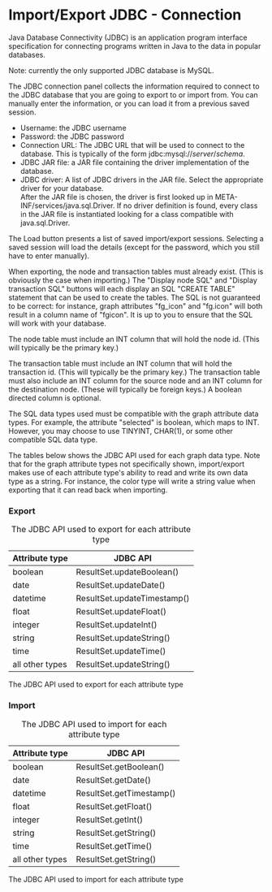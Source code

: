 # Import/Export JDBC - Connection

Java Database Connectivity (JDBC) is an application program interface
specification for connecting programs written in Java to the data in
popular databases.

Note: currently the only supported JDBC database is MySQL.

The JDBC connection panel collects the information required to connect
to the JDBC database that you are going to export to or import from. You
can manually enter the information, or you can load it from a previous
saved session.

-   Username: the JDBC username
-   Password: the JDBC password
-   Connection URL: The JDBC URL that will be used to connect to the
    database. This is typically of the form <span
    class="mono">jdbc:mysql://*server*/*schema*</span>.
-   JDBC JAR file: a JAR file containing the driver implementation of
    the database.
-   JDBC driver: A list of JDBC drivers in the JAR file. Select the
    appropriate driver for your database.  
    After the JAR file is chosen, the driver is first looked up in <span
    class="mono">META-INF/services/java.sql.Driver</span>. If no driver
    definition is found, every class in the JAR file is instantiated
    looking for a class compatible with <span
    class="mono">java.sql.Driver</span>.

The Load button presents a list of saved import/export sessions.
Selecting a saved session will load the details (except for the
password, which you still have to enter manually).

When exporting, the node and transaction tables must already exist.
(This is obviously the case when importing.) The "Display node SQL" and
"Display transaction SQL" buttons will each display an SQL "CREATE
TABLE" statement that can be used to create the tables. The SQL is not
guaranteed to be correct: for instance, graph attributes "fg\_icon" and
"fg.icon" will both result in a column name of "fgicon". It is up to you
to ensure that the SQL will work with your database.

The node table must include an INT column that will hold the node id.
(This will typically be the primary key.)

The transaction table must include an INT column that will hold the
transaction id. (This will typically be the primary key.) The
transaction table must also include an INT column for the source node
and an INT column for the destination node. (These will typically be
foreign keys.) A boolean directed column is optional.

The SQL data types used must be compatible with the graph attribute data
types. For example, the attribute "selected" is boolean, which maps to
INT. However, you may choose to use TINYINT, CHAR(1), or some other
compatible SQL data type.

The tables below shows the JDBC API used for each graph data type. Note
that for the graph attribute types not specifically shown, import/export
makes use of each attribute type's ability to read and write its own
data type as a string. For instance, the color type will write a string
value when exporting that it can read back when importing.

### Export

<table>
<caption>The JDBC API used to export for each attribute type</caption>
<thead>
<tr class="header">
<th scope="col">Attribute type</th>
<th scope="col">JDBC API</th>
</tr>
</thead>
<tbody>
<tr class="odd">
<td>boolean</td>
<td><span class="mono">ResultSet.updateBoolean()</span></td>
</tr>
<tr class="even">
<td>date</td>
<td><span class="mono">ResultSet.updateDate()</span></td>
</tr>
<tr class="odd">
<td>datetime</td>
<td><span class="mono">ResultSet.updateTimestamp()</span></td>
</tr>
<tr class="even">
<td>float</td>
<td><span class="mono">ResultSet.updateFloat()</span></td>
</tr>
<tr class="odd">
<td>integer</td>
<td><span class="mono">ResultSet.updateInt()</span></td>
</tr>
<tr class="even">
<td>string</td>
<td><span class="mono">ResultSet.updateString()</span></td>
</tr>
<tr class="odd">
<td>time</td>
<td><span class="mono">ResultSet.updateTime()</span></td>
</tr>
<tr class="even">
<td>all other types</td>
<td><span class="mono">ResultSet.updateString()</span></td>
</tr>
</tbody>
</table>

The JDBC API used to export for each attribute type

### Import

<table>
<caption>The JDBC API used to import for each attribute type</caption>
<thead>
<tr class="header">
<th scope="col">Attribute type</th>
<th scope="col">JDBC API</th>
</tr>
</thead>
<tbody>
<tr class="odd">
<td>boolean</td>
<td><span class="mono">ResultSet.getBoolean()</span></td>
</tr>
<tr class="even">
<td>date</td>
<td><span class="mono">ResultSet.getDate()</span></td>
</tr>
<tr class="odd">
<td>datetime</td>
<td><span class="mono">ResultSet.getTimestamp()</span></td>
</tr>
<tr class="even">
<td>float</td>
<td><span class="mono">ResultSet.getFloat()</span></td>
</tr>
<tr class="odd">
<td>integer</td>
<td><span class="mono">ResultSet.getInt()</span></td>
</tr>
<tr class="even">
<td>string</td>
<td><span class="mono">ResultSet.getString()</span></td>
</tr>
<tr class="odd">
<td>time</td>
<td><span class="mono">ResultSet.getTime()</span></td>
</tr>
<tr class="even">
<td>all other types</td>
<td><span class="mono">ResultSet.getString()</span></td>
</tr>
</tbody>
</table>

The JDBC API used to import for each attribute type

